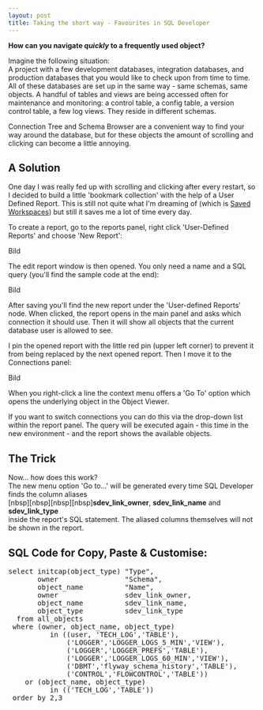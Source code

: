 ```yaml
--- 
layout: post
title: Taking the short way - Favourites in SQL Developer
---
```


<p><b>How can you navigate <em>quickly</em> to a frequently used object?</b></p>
<p>Imagine the following situation:<br>A project with a few development databases, integration databases, and production databases that you would like to check upon from time to time.<br>All of these databases are set up in the same way - same schemas, same objects. A handful of tables and views are being accessed often for maintenance and monitoring: a control table, a config table, a version control table, a few log views. They reside in different schemas.</p>
<p>Connection Tree and Schema Browser are a convenient way to find your way around the database, but for these objects the amount of scrolling and clicking can become a little annoying.</p>

## A Solution

One day I was really fed up with scrolling and clicking after every restart, so I decided to build a little 'bookmark collection' with the help of a User Defined Report.
This is still not quite what I'm dreaming of (which is <a href="https://apex.oracle.com/pls/apex/f?p=43135:7:::NO:RP,7:P7_ID:361" target="_blank">Saved Workspaces</a>) but still it saves me a lot of time every day.

To create a report, go to the reports panel, right click 'User-Defined Reports' and choose 'New Report':

Bild

The edit report window is then opened. You only need a name and a SQL query
(you'll find the sample code at the end):

Bild

After saving you'll find the new report under the 'User-defined Reports' node. When clicked, the report opens in the main panel and asks which connection it should use. Then it will show all objects that the current database user is allowed to see.

I pin the opened report with the little red pin (upper left corner) to prevent it from being replaced by the next opened report. Then I move it to the Connections panel:

Bild

When you right-click a line the context menu offers a 'Go To' option which opens the underlying object in the Object Viewer.

If you want to switch connections you can do this via the drop-down list within the report panel. The query will be executed again - this time in the new environment - and the report shows the available objects.

## The Trick

Now... how does this work?   
The new menu option 'Go to...' will be generated every time SQL Developer finds the column aliases    
[nbsp][nbsp][nbsp][nbsp]**sdev_link_owner**, **sdev_link_name** and **sdev_link_type**     
inside the report's SQL statement. The aliased columns themselves will not be shown in the report.

## SQL Code for Copy, Paste & Customise:

<pre>
select initcap(object_type) "Type",
       owner                "Schema",
       object_name          "Name",
       owner                sdev_link_owner,
       object_name          sdev_link_name,
       object_type          sdev_link_type
  from all_objects
 where (owner, object_name, object_type) 
          in ((user, 'TECH_LOG','TABLE'),
              ('LOGGER','LOGGER_LOGS_5_MIN','VIEW'),
              ('LOGGER','LOGGER_PREFS','TABLE'),
              ('LOGGER','LOGGER_LOGS_60_MIN','VIEW'),
              ('DBMT','flyway_schema_history','TABLE'),
              ('CONTROL','FLOWCONTROL','TABLE'))
    or (object_name, object_type) 
          in (('TECH_LOG','TABLE'))
 order by 2,3
 </pre>
